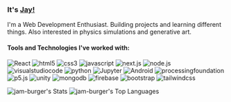### It's [Jay!](https://www.linkedin.com/in/jay-malaviya)
I'm a Web Development Enthusiast. Building projects and learning different things. Also interested in physics simulations and generative art.

#### Tools and Technologies I've worked with:

<div>
  <img alt='React' src='https://img.shields.io/badge/react-100000?style=for-the-badge&logo=React&logoColor=61DAFB&labelColor=282C34&color=282C34'/>
  <img alt='html5' src='https://img.shields.io/badge/html5-100000?style=for-the-badge&logo=html5&logoColor=FEFFFE&labelColor=f06529&color=f06529'/>
  <img alt='css3' src='https://img.shields.io/badge/css3-100000?style=for-the-badge&logo=css3&logoColor=FEFFFE&labelColor=264de4&color=264de4'/>
  <img alt='javascript' src='https://img.shields.io/badge/javascript-100000?style=for-the-badge&logo=javascript&logoColor=F7DF1E&labelColor=333333&color=333333'/>
  <img alt='next.js' src='https://img.shields.io/badge/next.js-100000?style=for-the-badge&logo=next.js&logoColor=FEFFFE&labelColor=000101&color=000101'/>
  <img alt='node.js' src='https://img.shields.io/badge/node.js-100000?style=for-the-badge&logo=node.js&logoColor=FEFFFE&labelColor=6cc248&color=6cc248'/>
  <img alt='visualstudiocode' src='https://img.shields.io/badge/VS_code-100000?style=for-the-badge&logo=visualstudiocode&logoColor=007ACC&labelColor=494848&color=494848'/>
  <img alt='python' src='https://img.shields.io/badge/python-100000?style=for-the-badge&logo=python&logoColor=004DFF&labelColor=FFE701&color=FFE701'/>
  <img alt='Jupyter' src='https://img.shields.io/badge/Jupyter-100000?style=for-the-badge&logo=Jupyter&logoColor=FEFFFE&labelColor=E78000&color=E78000'/>
  <img alt='Android' src='https://img.shields.io/badge/Android-100000?style=for-the-badge&logo=Android&logoColor=white&labelColor=3DDC84&color=3DDC84'/>
  <img alt='processingfoundation' src='https://img.shields.io/badge/Processing-100000?style=for-the-badge&logo=processingfoundation&logoColor=FEFFFE&labelColor=7C00FF&color=7C00FF'/>
  <img alt='p5.js' src='https://img.shields.io/badge/p5.js-100000?style=for-the-badge&logo=p5.js&logoColor=FEFFFE&labelColor=FF1567&color=FF1567'/>
<!--   <img alt='flutter' src='https://img.shields.io/badge/flutter-100000?style=for-the-badge&logo=flutter&logoColor=FEFFFE&labelColor=0159A1&color=0159A1'/> -->
<!--   <img alt='dart' src='https://img.shields.io/badge/dart-100000?style=for-the-badge&logo=dart&logoColor=FEFFFE&labelColor=01AD96&color=01AD96'/> -->
  <img alt='unity' src='https://img.shields.io/badge/unity-100000?style=for-the-badge&logo=unity&logoColor=FEFFFE&labelColor=161C22&color=161C22'/>
  <img alt='mongodb' src='https://img.shields.io/badge/mongodb-100000?style=for-the-badge&logo=mongodb&logoColor=FEFFFE&labelColor=3FA037&color=3FA037'/>
  <img alt='firebase' src='https://img.shields.io/badge/firebase-100000?style=for-the-badge&logo=firebase&logoColor=FEFFFE&labelColor=F5820D&color=F5820D'/>
  <img alt='bootstrap' src='https://img.shields.io/badge/bootstrap-100000?style=for-the-badge&logo=bootstrap&logoColor=FEFFFE&labelColor=7952B3&color=7952B3'/>
  <img alt='tailwindcss' src='https://img.shields.io/badge/tailwindcss-100000?style=for-the-badge&logo=tailwindcss&logoColor=FEFFFE&labelColor=38B2AC&color=38B2AC'/>
</div>


<!-- Badge generator: https://kapasia-dev-ed.my.site.com/Badges4Me/s/ -->


![jam-burger's Stats](https://github-readme-stats.vercel.app/api?username=jam-burger&theme=react&show_icons=true&hide_border=true&count_private=true&hide=contribs&text_bold=false&line_height=24&custom_title=Jay's%20Github%20Stats)
![jam-burger's Top Languages](https://github-readme-stats.vercel.app/api/top-langs/?username=jam-burger&theme=react&show_icons=true&hide_border=true&layout=compact)
